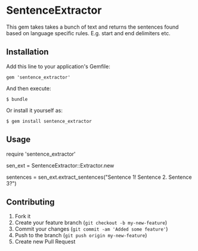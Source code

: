 # SentenceExtractor

This gem takes takes a bunch of text and returns the sentences found based on language specific rules.
E.g. start and end delimiters etc.

## Installation

Add this line to your application's Gemfile:

    gem 'sentence_extractor'

And then execute:

    $ bundle

Or install it yourself as:

    $ gem install sentence_extractor

## Usage

require 'sentence_extractor'

sen_ext = SentenceExtractor::Extractor.new

sentences = sen_ext.extract_sentences("Sentence 1! Sentence 2. Sentence 3?")

## Contributing

1. Fork it
2. Create your feature branch (`git checkout -b my-new-feature`)
3. Commit your changes (`git commit -am 'Added some feature'`)
4. Push to the branch (`git push origin my-new-feature`)
5. Create new Pull Request
